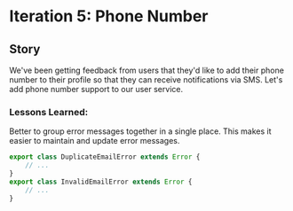 # Iteration 5: Phone Number

## Story

We've been getting feedback from users that they'd like to add their phone number to their profile so that they can receive notifications via SMS. Let's add phone number support to our user service.

### Lessons Learned:

Better to group error messages together in a single place. This makes it easier to maintain and update error messages.

```typescript
export class DuplicateEmailError extends Error {
    // ...
}
export class InvalidEmailError extends Error {
    // ...
}
```